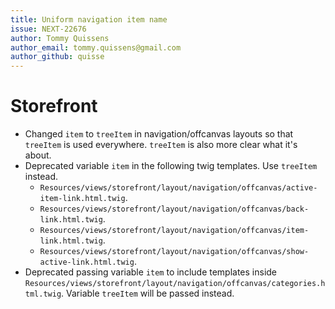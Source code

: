 ```yaml
---
title: Uniform navigation item name
issue: NEXT-22676
author: Tommy Quissens
author_email: tommy.quissens@gmail.com
author_github: quisse
---
```

# Storefront
* Changed `item` to `treeItem` in navigation/offcanvas layouts so that `treeItem` is used everywhere. `treeItem` is also more clear what it's about.
* Deprecated variable `item` in the following twig templates. Use `treeItem` instead.
    * `Resources/views/storefront/layout/navigation/offcanvas/active-item-link.html.twig`.
    * `Resources/views/storefront/layout/navigation/offcanvas/back-link.html.twig`.
    * `Resources/views/storefront/layout/navigation/offcanvas/item-link.html.twig`.
    * `Resources/views/storefront/layout/navigation/offcanvas/show-active-link.html.twig`.
* Deprecated passing variable `item` to include templates inside `Resources/views/storefront/layout/navigation/offcanvas/categories.html.twig`. Variable `treeItem` will be passed instead.
